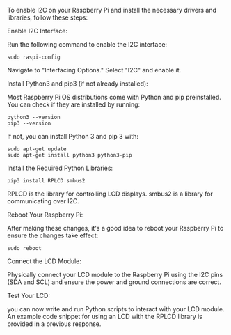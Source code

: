 To enable I2C on your Raspberry Pi and install the necessary drivers and libraries, follow these steps:

Enable I2C Interface:

  Run the following command to enable the I2C interface:

    sudo raspi-config

  Navigate to "Interfacing Options."
  Select "I2C" and enable it.

Install Python3 and pip3 (if not already installed):

Most Raspberry Pi OS distributions come with Python and pip preinstalled. You can check if they are installed by running:


    python3 --version
    pip3 --version

If not, you can install Python 3 and pip 3 with:


    sudo apt-get update
    sudo apt-get install python3 python3-pip

Install the Required Python Libraries:


    pip3 install RPLCD smbus2

  RPLCD is the library for controlling LCD displays.
  smbus2 is a library for communicating over I2C.

  Reboot Your Raspberry Pi:

After making these changes, it's a good idea to reboot your Raspberry Pi to ensure the changes take effect:


    sudo reboot

 Connect the LCD Module:

  Physically connect your LCD module to the Raspberry Pi using the I2C pins (SDA and SCL) and ensure the power and ground connections are correct.

   Test Your LCD:

  you can now write and run Python scripts to interact with your LCD module. An example code snippet for using an LCD with the RPLCD library is provided in a previous response.

